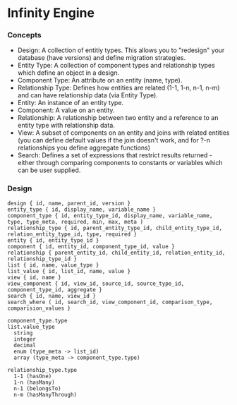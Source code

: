 # Infinity Engine

### Concepts

- Design: A collection of entitiy types. This allows you to "redesign" your database (have versions) and define migration strategies.
- Entity Type: A collection of component types and relationship types which define an object in a design.
- Component Type: An attribute on an entity (name, type).
- Relationship Type: Defines how entities are related (1-1, 1-n, n-1, n-m) and can have relationship data (via Entity Type).
- Entity: An instance of an entity type.
- Component: A value on an entity.
- Relationship: A relationship between two entity and a reference to an entity type with relationship data.
- View: A subset of components on an entity and joins with related entities (you can define default values if the join doesn't work, and for ?-n relationships you define aggregate functions)
- Search: Defines a set of expressions that restrict results returned - either through comparing components to constants or variables which can be user supplied.


### Design

```
design { id, name, parent_id, version }
entity_type { id, display_name, variable_name }
component_type { id, entity_type_id, display_name, variable_name, type, type_meta, required, min, max, meta )
relationship_type { id, parent_entity_type_id, child_entity_type_id, relation_entity_type_id, type, required }
entity { id, entity_type_id }
component { id, entity_id, component_type_id, value }
relationship { parent_entity_id, child_entity_id, relation_entity_id, relationship_type_id }
list { id, name, value_type }
list_value { id, list_id, name, value }
view { id, name }
view_component { id, view_id, source_id, source_type_id, component_type_id, aggregate }
search { id, name, view_id }
search_where ( id, search_id, view_component_id, comparison_type, comparision_values }

component_type.type
list.value_type
  string
  integer
  decimal
  enum (type_meta -> list_id)
  array (type_meta -> component_type.type)

relationship_type.type
  1-1 (hasOne)
  1-n (hasMany)
  n-1 (belongsTo)
  n-m (hasManyThrough)

```
